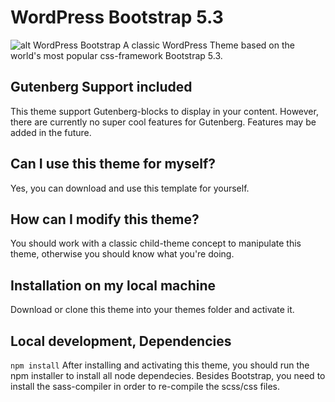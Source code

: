 # WordPress Bootstrap 5.3
![alt WordPress Bootstrap](./screenshot.png)
A classic WordPress Theme based on the world's most popular css-framework Bootstrap 5.3.

## Gutenberg Support included
This theme support Gutenberg-blocks to display in your content. However, there are currently no super cool features for Gutenberg.
Features may be added in the future.

## Can I use this theme for myself?
Yes, you can download and use this template for yourself.

## How can I modify this theme?
You should work with a classic child-theme concept to manipulate this theme, otherwise you should know what you're doing.

## Installation on my local machine
Download or clone this theme into your themes folder and activate it.

## Local development, Dependencies
<code>npm install</code>
After installing and activating this theme, you should run the npm installer to install all node dependecies.
Besides Bootstrap, you need to install the sass-compiler in order to re-compile the scss/css files.
